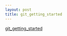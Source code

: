 ```yaml
---
layout: post
title: git_getting_started
---
```


[git_getting_started](https://github.com/dayarthvader/git_getting_started)
